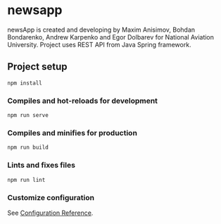 # newsapp
newsApp is created and developing by Maxim Anisimov, Bohdan Bondarenko, Andrew Karpenko and Egor Dolbarev for National Aviation University. Project uses REST API from Java Spring framework.

## Project setup
```
npm install
```

### Compiles and hot-reloads for development
```
npm run serve
```

### Compiles and minifies for production
```
npm run build
```

### Lints and fixes files
```
npm run lint
```

### Customize configuration
See [Configuration Reference](https://cli.vuejs.org/config/).
